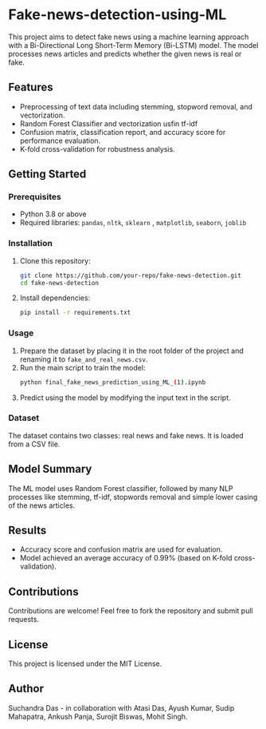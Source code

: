 # Fake-news-detection-using-ML

This project aims to detect fake news using a machine learning approach with a Bi-Directional Long Short-Term Memory (Bi-LSTM) model. The model processes news articles and predicts whether the given news is real or fake.

## Features
- Preprocessing of text data including stemming, stopword removal, and vectorization.
- Random Forest Classifier and vectorization usfin tf-idf
- Confusion matrix, classification report, and accuracy score for performance evaluation.
- K-fold cross-validation for robustness analysis.

## Getting Started
### Prerequisites
- Python 3.8 or above
- Required libraries: `pandas`, `nltk`, `sklearn` , `matplotlib`, `seaborn`, `joblib`

### Installation
1. Clone this repository:
    ```bash
    git clone https://github.com/your-repo/fake-news-detection.git
    cd fake-news-detection
    ```
2. Install dependencies:
    ```bash
    pip install -r requirements.txt
    ```

### Usage
1. Prepare the dataset by placing it in the root folder of the project and renaming it to `fake_and_real_news.csv`.
2. Run the main script to train the model:
    ```bash
    python final_fake_news_prediction_using_ML_(1).ipynb
    ```
3. Predict using the model by modifying the input text in the script.

### Dataset
The dataset contains two classes: real news and fake news. It is loaded from a CSV file.

## Model Summary
The ML model uses Random Forest classifier, followed by many NLP processes like stemming, tf-idf, stopwords removal and simple lower casing of the news articles.

## Results
- Accuracy score and confusion matrix are used for evaluation.
- Model achieved an average accuracy of 0.99% (based on K-fold cross-validation).

## Contributions
Contributions are welcome! Feel free to fork the repository and submit pull requests.

## License

This project is licensed under the MIT License.

## Author

Suchandra Das - in collaboration with Atasi Das, Ayush Kumar, Sudip Mahapatra, Ankush Panja, Surojit Biswas, Mohit Singh.
